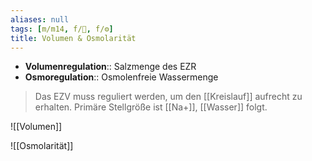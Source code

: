 ```yaml
---
aliases: null
tags: [m/m14, f/🍺, f/⚙️]
title: Volumen & Osmolarität
---
```

- **Volumenregulation**:: Salzmenge des EZR
- **Osmoregulation**:: Osmolenfreie Wassermenge

> Das EZV muss reguliert werden, um den [[Kreislauf]] aufrecht zu erhalten. Primäre Stellgröße ist [[Na+]], [[Wasser]] folgt.

![[Volumen]]

![[Osmolarität]]

